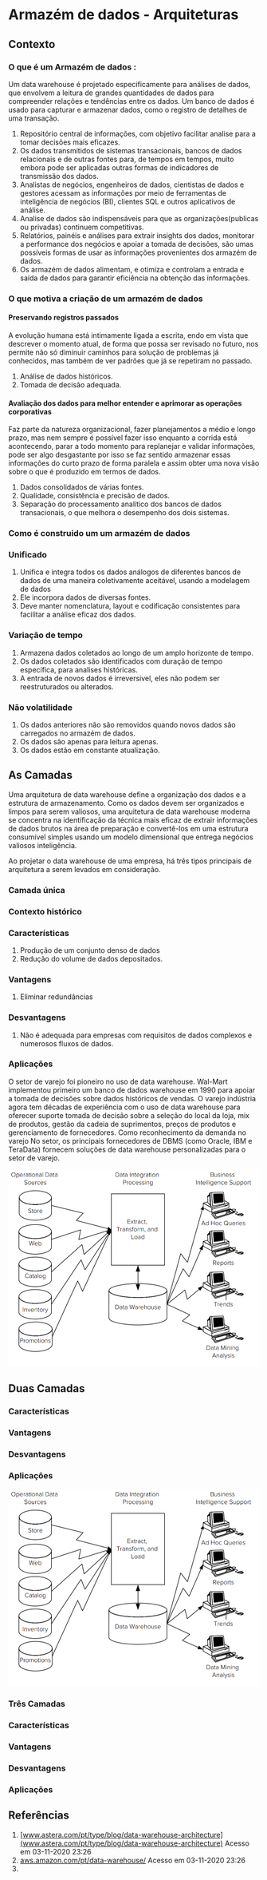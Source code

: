 # Armazém de dados - Arquiteturas

## Contexto

### O que é um Armazém de dados :

Um data warehouse é projetado especificamente para análises de dados, que envolvem a leitura de grandes quantidades de dados para compreender relações e tendências entre os dados. Um banco de dados é usado para capturar e armazenar dados, como o registro de detalhes de uma transação.

1. Repositório central de informações, com objetivo facilitar analise para a tomar decisões mais eficazes.
2. Os dados transmitidos de sistemas transacionais, bancos de dados relacionais e de outras fontes para, de tempos em tempos, muito embora pode ser aplicadas outras formas de indicadores de transmissão dos dados.
3. Analistas de negócios, engenheiros de dados, cientistas de dados e gestores acessam as informações por meio de ferramentas de inteligência de negócios (BI), clientes SQL e outros aplicativos de análise.
4. Analise de dados são indispensáveis para que as organizações(publicas ou privadas) continuem competitivas.
5. Relatórios, painéis e análises para extrair insights dos dados, monitorar a performance dos negócios e apoiar a tomada de decisões, são umas possíveis formas de usar as informações provenientes dos armazém de dados.
6. Os armazém de dados alimentam, e otimiza e controlam a entrada e saída de dados para garantir eficiência na obtenção das informações.

### O que motiva a criação de um armazém de dados

#### Preservando registros passados

A evolução humana está intimamente ligada a escrita, endo em vista que descrever o momento atual, de forma que possa ser revisado no futuro, nos permite não só diminuir caminhos para solução de problemas já conhecidos, mas também de ver padrões que já se repetiram no passado.

1. Análise de dados históricos.
2. Tomada de decisão adequada.

#### Avaliação dos dados para melhor entender e aprimorar as operações corporativas

Faz parte da natureza organizacional, fazer planejamentos a médio e longo prazo, mas nem sempre é possível fazer isso enquanto a corrida está acontecendo, parar a todo momento para replanejar e validar informações, pode ser algo desgastante por isso se faz sentido armazenar essas informações do curto prazo de forma paralela e assim obter uma nova visão sobre o que é produzido em termos de dados.

1. Dados consolidados de várias fontes.
2. Qualidade, consistência e precisão de dados.
3. Separação do processamento analítico dos bancos de dados transacionais, o que melhora o desempenho dos dois sistemas.

### Como é construido um um armazém de dados

### Unificado

1. Unifica e integra todos os dados análogos de diferentes bancos de dados de uma maneira coletivamente aceitável, usando a modelagem de dados
2. Ele incorpora dados de diversas fontes.
3. Deve manter nomenclatura, layout e codificação consistentes para facilitar a análise eficaz dos dados.

### Variação de tempo

1. Armazena dados coletados ao longo de um amplo horizonte de tempo.
2. Os dados coletados são identificados com duração de tempo específica, para analises históricas.
3. A entrada de novos dados é irreversível, eles não podem ser reestruturados ou alterados.

### Não volatilidade

1. Os dados anteriores não são removidos quando novos dados são carregados no armazém de dados.
2. Os dados são apenas para leitura apenas.
3. Os dados estão em constante atualização.

## As Camadas

Uma arquitetura de data warehouse define a organização dos dados e a estrutura de armazenamento. Como os dados devem ser organizados e limpos para serem valiosos, uma arquitetura de data warehouse moderna se concentra na identificação da técnica mais eficaz de extrair informações de dados brutos na área de preparação e convertê-los em uma estrutura consumível simples usando um modelo dimensional que entrega negócios valiosos inteligência.

Ao projetar o data warehouse de uma empresa, há três tipos principais de arquitetura a serem levados em consideração.

### Camada única

### Contexto histórico

### Características

1. Produção de um conjunto denso de dados
2. Redução do volume de dados depositados.

### Vantagens

 1. Eliminar redundâncias

### Desvantagens

1. Não é adequada para empresas com requisitos de dados complexos e numerosos fluxos de dados.

### Aplicações

O setor de varejo foi pioneiro no uso de data warehouse. Wal-Mart implementou primeiro um banco de dados warehouse em 1990 para apoiar a tomada de decisões sobre dados históricos de vendas. O varejo indústria agora tem décadas de experiência com o uso de data warehouse para oferecer suporte tomada de decisão sobre a seleção do local da loja, mix de produtos, gestão da cadeia de suprimentos, preços de produtos e gerenciamento de fornecedores. Como reconhecimento da demanda no varejo No setor, os principais fornecedores de DBMS (como Oracle, IBM e TeraData) fornecem soluções de data warehouse personalizadas para o setor de varejo.

![Data Warehouses in Retail](resources\uniquetierArc.png)

## Duas Camadas
### Características
### Vantagens
### Desvantagens
### Aplicações
![Data Warehouses in Retail](resources\uniquetierArc.png)
### Três Camadas

### Características
### Vantagens
### Desvantagens
### Aplicações

## Referências

1.  [www.astera.com/pt/type/blog/data-warehouse-architecture](www.astera.com/pt/type/blog/data-warehouse-architecture) Acesso em 03-11-2020 23:26
2.  [aws.amazon.com/pt/data-warehouse/](https://aws.amazon.com/pt/data-warehouse/) Acesso em 03-11-2020 23:26
3.  